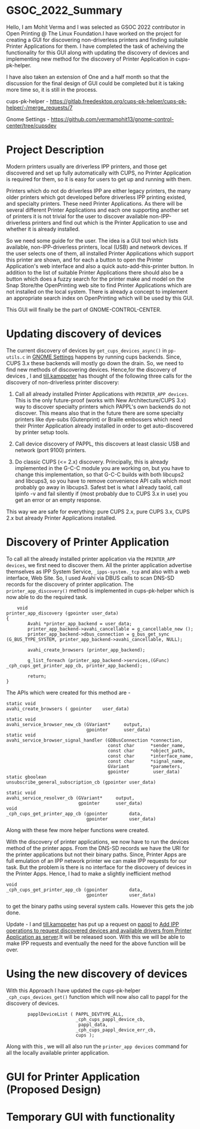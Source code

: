 # GSOC_2022_Summary
Hello, I am Mohit Verma and I was selected as GSOC 2022 contributor in Open Printing @ The Linux Foundation.I have worked on the project for creating a GUI for discovering non-driverless printers and finding suitable Printer Applications for them. I have completed the task of acheiving the functionality for this GUI along with updating the discovery of devices and implementing new method for the discovery of Printer Application in cups-pk-helper. 

I have also taken an extension of One and a half month so that the discussion for the final design of GUI could be completed but it is taking more time so, it is still in the process.

cups-pk-helper - https://gitlab.freedesktop.org/cups-pk-helper/cups-pk-helper/-/merge_requests/7

Gnome Settings - https://github.com/vermamohit13/gnome-control-center/tree/cupsdev

# Project Description
Modern printers usually are driverless IPP printers, and those get discovered and set up fully automatically with CUPS, no Printer Application is required for them, so it is easy for users to get up and running with them.

Printers which do not do driverless IPP are either legacy printers, the many older printers which got developed before driverless IPP printing existed, and specialty printers. These need Printer Applications. As there will be several different Printer Applications and each one supporting another set of printers it is not trivial for the user to discover available non-IPP-driverless printers and find out which is the Printer Application to use and whether it is already installed.

So we need some guide for the user. The idea is a GUI tool which lists available, non-IPP-driverless printers, local (USB) and network devices. If the user selects one of them, all installed Printer Applications which support this printer are shown, and for each a button to open the Printer Application's web interface and also a quick auto-add-this-printer button. In addition to the list of suitable Printer Applications there should also be a button which does a fuzzy search for the printer make and model on the Snap Store/the OpenPrinting web site to find Printer Applications which are not installed on the local system. There is already a concept to implement an appropriate search index on OpenPrinting which will be used by this GUI.

This GUI will finally be the part of GNOME-CONTROL-CENTER.

# Updating discovery of devices 

The current discovery of devices by `get_cups_devices_async()` in `pp-utils.c` in [GNOME Settings]() happens by running cups backends. Since, CUPS 3.x these backends will mostly go down the drain. So, we need to find new methods of discovering devices. Hence,for the discovery of devices , I and [till.kamppeter](https://github.com/tillkamppeter)  has thought of the following three calls for the discovery of non-driverless printer discovery:

1) Call all already installed Printer Applications with `PRINTER_APP devices`. This is the only future-proof (works with New Architecture/CUPS 3.x) way to discover specialty printers which PAPPL's own backends do not discover. This means also that in the future there are some specialty printers like dye-subs (Gutenprint) or Braille embossers which need their Printer Application already installed in order to get auto-discovered by printer setup tools.

2) Call device discovery of PAPPL, this discovers at least classic USB and network (port 9100) printers.                                                                
3) Do classic CUPS (<= 2.x) discovery. Principally, this is already implemented in the G-C-C module you are working on, but you have to change this implementation, so that G-C-C builds with both libcups2 and libcups3, so you have to remove convenience API calls which most probably go away in libcups3. Safest bet is what I already taold, call lpinfo -v and fail silently if (most probably due to CUPS 3.x in use) you get an error or an empty response.

This way we are safe for everything: pure CUPS 2.x, pure CUPS 3.x, CUPS 2.x but already Printer Applications installed.

# Discovery of Printer Application

To call all the already installed printer application via the `PRINTER_APP devices`, we first need to discover them. All the printer application advertise themselves as IPP System Service, `_ipps-system._tcp` and also with a web interface, Web Site. So, I used Avahi via DBUS calls to scan DNS-SD records for the discovery of printer application. The `printer_app_discovery()` method is implemented in cups-pk-helper which is now able to do the required task. 

``` 
    void 
printer_app_discovery (gpointer user_data)
{
        Avahi *printer_app_backend = user_data;
        printer_app_backend->avahi_cancellable = g_cancellable_new ();
        printer_app_backend->dbus_connection = g_bus_get_sync (G_BUS_TYPE_SYSTEM, printer_app_backend->avahi_cancellable, NULL);

        avahi_create_browsers (printer_app_backend);

        g_list_foreach (printer_app_backend->services,(GFunc) _cph_cups_get_printer_app_cb, printer_app_backend);       

        return;
}
```
The APIs which were created for this method are -
```
static void
avahi_create_browsers ( gpointer    user_data)

static void
avahi_service_browser_new_cb (GVariant*     output,
                              gpointer      user_data)
static void
avahi_service_browser_signal_handler (GDBusConnection *connection,
                                      const char      *sender_name,
                                      const char      *object_path,
                                      const char      *interface_name,
                                      const char      *signal_name,
                                      GVariant        *parameters,
                                      gpointer         user_data)
static gboolean
unsubscribe_general_subscription_cb (gpointer user_data)

static void
avahi_service_resolver_cb (GVariant*     output,
                           gpointer      user_data)
void 
_cph_cups_get_printer_app_cb (gpointer        data,
                              gpointer        user_data)
```
Along with these few more helper functions were created.

With the discovery of printer applications, we now have to run the devices method of the printer apps. From the DNS-SD records we have the URI for the printer applications but not their binary paths. Since, Printer Apps are full emulation of an IPP network printer we can make IPP requests for our task. But the problem is there is no interface for the discovery of devices in the Printer Apps. Hence, I had to make a slightly inefficient method 

```
void 
_cph_cups_get_printer_app_cb (gpointer        data,
                              gpointer        user_data)
```
to get the binary paths using several system calls. However this gets the job done.

 Update -
  I and [till.kamppeter](https://github.com/tillkamppeter) has put up a request on [pappl](https://github.com/michaelrsweet/pappl) to [Add IPP operations to request discovered devices and available drivers from Printer Application as server](https://github.com/michaelrsweet/pappl/issues/214).It will be released soon. With this we will be able to make IPP requests and eventually the need for the above function will be over.


# Using the new discovery of devices
With this Approach I have updated the cups-pk-helper `_cph_cups_devices_get()` function which will now also call to pappl for the discovery of devices.

``` 
        papplDeviceList ( PAPPL_DEVTYPE_ALL,
                          _cph_cups_pappl_device_cb,                  
                           pappl_data,
                          _cph_cups_pappl_device_err_cb,
                          cups ); 
```
Along with this , we will all also run the `printer_app devices` command for all the locally available printer application.










# GUI for Printer Application (Proposed Design)












# Temporary GUI with functionality










